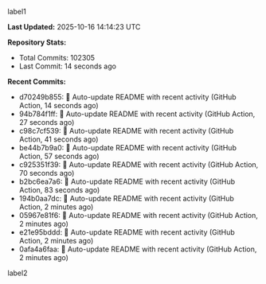 
label1 
<!-- ACTIVITY_START -->
**Last Updated:** 2025-10-16 14:14:23 UTC

**Repository Stats:**
- Total Commits: 102305
- Last Commit: 14 seconds ago

**Recent Commits:**
- d70249b855: 🤖 Auto-update README with recent activity (GitHub Action, 14 seconds ago)
- 94b784f1ff: 🤖 Auto-update README with recent activity (GitHub Action, 27 seconds ago)
- c98c7cf539: 🤖 Auto-update README with recent activity (GitHub Action, 41 seconds ago)
- be44b7b9a0: 🤖 Auto-update README with recent activity (GitHub Action, 57 seconds ago)
- c925351f39: 🤖 Auto-update README with recent activity (GitHub Action, 70 seconds ago)
- b2bc6ea7a6: 🤖 Auto-update README with recent activity (GitHub Action, 83 seconds ago)
- 194b0aa7dc: 🤖 Auto-update README with recent activity (GitHub Action, 2 minutes ago)
- 05967e81f6: 🤖 Auto-update README with recent activity (GitHub Action, 2 minutes ago)
- e21e95bddd: 🤖 Auto-update README with recent activity (GitHub Action, 2 minutes ago)
- 0afa4a6faa: 🤖 Auto-update README with recent activity (GitHub Action, 2 minutes ago)
<!-- ACTIVITY_END -->

label2
